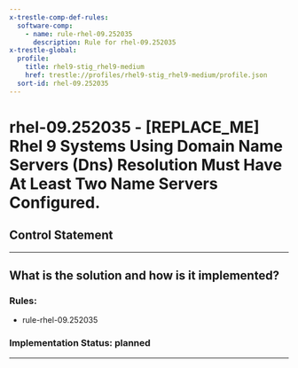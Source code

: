 ```yaml
---
x-trestle-comp-def-rules:
  software-comp:
    - name: rule-rhel-09.252035
      description: Rule for rhel-09.252035
x-trestle-global:
  profile:
    title: rhel9-stig_rhel9-medium
    href: trestle://profiles/rhel9-stig_rhel9-medium/profile.json
  sort-id: rhel-09.252035
---
```


# rhel-09.252035 - \[REPLACE_ME\] Rhel 9 Systems Using Domain Name Servers (Dns) Resolution Must Have At Least Two Name Servers Configured.

## Control Statement

______________________________________________________________________

## What is the solution and how is it implemented?

<!-- For implementation status enter one of: implemented, partial, planned, alternative, not-applicable -->

<!-- Note that the list of rules under ### Rules: is read-only and changes will not be captured after assembly to JSON -->

<!-- Add control implementation description here for control: rhel-09.252035 -->

### Rules:

  - rule-rhel-09.252035

### Implementation Status: planned

______________________________________________________________________
